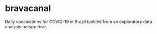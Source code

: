 # bravacanal
Daily vaccinations for COVID-19 in Brazil tackled from an exploratory data analysis perspective.
